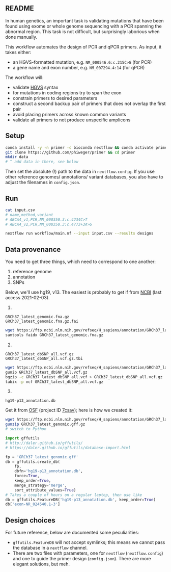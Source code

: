 ## README

In human genetics, an important task is validating mutations that have been found using exome or whole genome sequencing with a PCR spanning the abnormal region. This task is not difficult, but surprisingly laborious when done manually.

This workflow automates the design of PCR and qPCR primers. As input, it takes either:

- an HGVS-formatted mutation, e.g. `NM_000546.6:c.215C>G` (for PCR)
- a gene name and exon number, e.g. `NM_007294.4:14` (for qPCR)

The workflow will:

- validate [HGVS](https://varnomen.hgvs.org/bg-material/simple/) syntax
- for mutations in coding regions try to span the exon
- constrain primers to desired parameters
- construct a second backup pair of primers that does not overlap the first pair
- avoid placing primers across known common variants
- validate all primers to not produce unspecific amplicons


## Setup

```bash
conda install -y -n primer -c bioconda nextflow && conda activate primer
git clone https://github.com/phiweger/primer && cd primer
mkdir data
# ^ add data in there, see below
```

Then set the absolute (!) path to the data in `nextflow.config`. If you use other reference genomes/ annotations/ variant databases, you also have to adjust the filenames in `config.json`.



## Run

```bash
cat input.csv
# name,method,variant
# ABCA4_v1,PCR,NM_000350.3:c.4234C>T
# ABCA4_v2,PCR,NM_000350.3:c.4773+3A>G

nextflow run workflow/main.nf --input input.csv --results designs
```


## Data provenance

You need to get three things, which need to correspond to one another:

1. reference genome
2. annotation
3. SNPs

Below, we'll use hg19, v13. The easiest is probably to get if from [NCBI](https://www.ncbi.nlm.nih.gov/genome/guide/human/) (last access 2021-02-03).

1.

```
GRCh37_latest_genomic.fna.gz
GRCh37_latest_genomic.fna.gz.fai
```


```bash
wget https://ftp.ncbi.nlm.nih.gov/refseq/H_sapiens/annotation/GRCh37_latest/refseq_identifiers/GRCh37_latest_genomic.fna.gz
samtools faidx GRCh37_latest_genomic.fna.gz
```

2.

```
GRCh37_latest_dbSNP_all.vcf.gz
GRCh37_latest_dbSNP_all.vcf.gz.tbi
```


```bash
wget https://ftp.ncbi.nlm.nih.gov/refseq/H_sapiens/annotation/GRCh37_latest/refseq_identifiers/GRCh37_latest_dbSNP_all.vcf.gz
gunip GRCh37_latest_dbSNP_all.vcf.gz
bgzip -c GRCh37_latest_dbSNP_all.vcf > GRCh37_latest_dbSNP_all.vcf.gz
tabix -p vcf GRCh37_latest_dbSNP_all.vcf.gz
```

3.

```
hg19-p13_annotation.db
```

Get it from [OSF](https://osf.io) (project ID [7csav](https://osf.io/7csav/)); here is how we created it:


```bash
wget https://ftp.ncbi.nlm.nih.gov/refseq/H_sapiens/annotation/GRCh37_latest/refseq_identifiers/GRCh37_latest_genomic.gff.gz
gunzip GRCh37_latest_genomic.gff.gz
# switch to Python
```

```python
import gffutils
# http://daler.github.io/gffutils/
# https://daler.github.io/gffutils/database-import.html

fp = 'GRCh37_latest_genomic.gff'
db = gffutils.create_db(
    fp, 
    dbfn='hg19-p13_annotation.db',
    force=True,
    keep_order=True,
    merge_strategy='merge',
    sort_attribute_values=True)
# Takes a couple of hours on a regular laptop, then use like
db = gffutils.FeatureDB('hg19-p13_annotation.db', keep_order=True)
db['exon-NR_024540.1-3']
```


## Design choices

For future reference, below are documented some peculiarities:

- `gffutils.FeatureDB` will not accept symlinks; this means we cannot pass the database in a `nextflow` channel. 
- There are two files with parameters, one for `nextflow` (`nextflow.config`) and one to guide the primer design (`config.json`). There are more elegant solutions, but meh.
